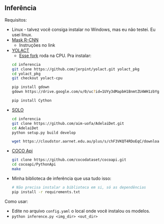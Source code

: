 
## Inferência

Requisitos:
* Linux - talvez você consiga instalar no Windows, mas eu não testei. Eu usei linux.
* [Mask R-CNN](https://detectron2.readthedocs.io/en/latest/tutorials/install.html)
    * Instruções no link
* [YOLACT](https://github.com/dbolya/yolact)
    * [Esse fork](https://github.com/jerpint/yolact.git) roda na CPU. Pra instalar:
    ```bash
    cd inferencia
    git clone https://github.com/jerpint/yolact.git yolact_pkg
    cd yolact_pkg
    git checkout yolact-cpu

    pip install gdown
    gdown https://drive.google.com/u/0/uc?id=1UYy3dMapbH1BnmtZU4WH1zbYgOzzHHf_&export=download

    pip install Cython
    ```
* [SOLO](https://github.com/aim-uofa/AdelaiDet.git)
    ```bash
    cd inferencia
    git clone https://github.com/aim-uofa/AdelaiDet.git
    cd AdelaiDet
    python setup.py build develop

    wget https://cloudstor.aarnet.edu.au/plus/s/chF3VKQT4RDoEqC/download -O SOLOv2_R50_3x.pth
    ```
* [COCO Api](https://github.com/cocodataset/cocoapi.git)
    ```bash
    git clone https://github.com/cocodataset/cocoapi.git
    cd cocoapi/PythonApi
    make
    ```
* Minha biblioteca de inferência que usa tudo isso:
    ```bash
    # Não precisa instalar a biblioteca em si, só as dependências
    pip install -r requirements.txt
    ```

Como usar:
* Edite no arquivo `config.yaml` o local onde você instalou os modelos.
* `python inference.py <img_dir> <out_dir>`